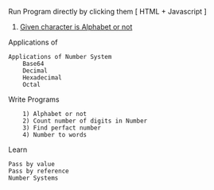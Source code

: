 Run Program directly by clicking them [ HTML + Javascript ]

1. [Given character is Alphabet or not](https://sanket9006.github.io/bluepineapple-traning/02nd%20June/alphabet_or_not.html)

Applications of

    Applications of Number System
        Base64
        Decimal
        Hexadecimal
        Octal

Write Programs

        1) Alphabet or not
        2) Count number of digits in Number
        3) Find perfact number
        4) Number to words

Learn

    Pass by value
    Pass by reference
    Number Systems
